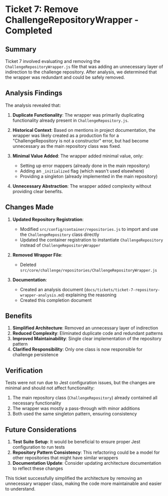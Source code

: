 # Ticket 7: Remove ChallengeRepositoryWrapper - Completed

## Summary
Ticket 7 involved evaluating and removing the `ChallengeRepositoryWrapper.js` file that was adding an unnecessary layer of indirection to the challenge repository. After analysis, we determined that the wrapper was redundant and could be safely removed.

## Analysis Findings

The analysis revealed that:

1. **Duplicate Functionality**: The wrapper was primarily duplicating functionality already present in `ChallengeRepository.js`.

2. **Historical Context**: Based on mentions in project documentation, the wrapper was likely created as a production fix for a "ChallengeRepository is not a constructor" error, but had become unnecessary as the main repository class was fixed.

3. **Minimal Value Added**: The wrapper added minimal value, only:
   - Setting up error mappers (already done in the main repository)
   - Adding an `_initialized` flag (which wasn't used elsewhere)
   - Providing a singleton (already implemented in the main repository)

4. **Unnecessary Abstraction**: The wrapper added complexity without providing clear benefits.

## Changes Made

1. **Updated Repository Registration**: 
   - Modified `src/config/container/repositories.js` to import and use the `ChallengeRepository` class directly
   - Updated the container registration to instantiate `ChallengeRepository` instead of `ChallengeRepositoryWrapper`

2. **Removed Wrapper File**:
   - Deleted `src/core/challenge/repositories/ChallengeRepositoryWrapper.js`

3. **Documentation**:
   - Created an analysis document (`docs/tickets/ticket-7-repository-wrapper-analysis.md`) explaining the reasoning
   - Created this completion document

## Benefits

1. **Simplified Architecture**: Removed an unnecessary layer of indirection
2. **Reduced Complexity**: Eliminated duplicate code and redundant patterns
3. **Improved Maintainability**: Single clear implementation of the repository pattern
4. **Clarified Responsibility**: Only one class is now responsible for challenge persistence

## Verification

Tests were not run due to Jest configuration issues, but the changes are minimal and should not affect functionality:

1. The main repository class (`ChallengeRepository`) already contained all necessary functionality
2. The wrapper was mostly a pass-through with minor additions
3. Both used the same singleton pattern, ensuring consistency

## Future Considerations

1. **Test Suite Setup**: It would be beneficial to ensure proper Jest configuration to run tests
2. **Repository Pattern Consistency**: This refactoring could be a model for other repositories that might have similar wrappers
3. **Documentation Update**: Consider updating architecture documentation to reflect these changes

This ticket successfully simplified the architecture by removing an unnecessary wrapper class, making the code more maintainable and easier to understand. 